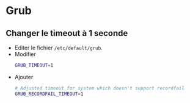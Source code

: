 # Grub

## Changer le timeout à 1 seconde

* Editer le fichier `/etc/default/grub`.
* Modifier
    ```bash
    GRUB_TIMEOUT=1
    ```
* Ajouter 
    ```bash
    # Adjusted timeout for system which doesn't support recordfail
    GRUB_RECORDFAIL_TIMEOUT=1
    ```